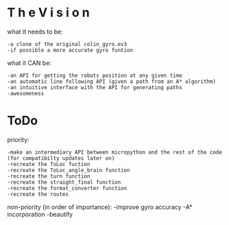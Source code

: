# T h e   V i s i o n


what it needs to be:

    -a clone of the original colin_gyro.ev3
    -if possible a more accurate gyro funtion


what it CAN be:

    -an API for getting the robots position at any given time
    -an automatic line following API (given a path from an A* algorithm)
    -an intuitive interface with the API for generating paths
    -awesomeness


# ToDo


priority:

    -make an intermediary API between micropython and the rest of the code (for compatibilty updates later on)
    -recreate the ToLoc fuction
    -recreate the ToLoc_angle_brain function
    -recreate the turn function
    -recreate the straight_final function
    -recreate the format_converter function
    -recreate the routes

non-priority (in order of importance):
    -improve gyro accuracy
    -A* incorporation
    -beautify


